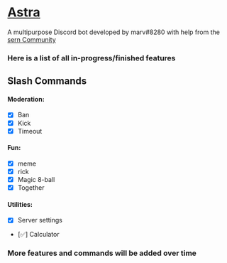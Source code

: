# [Astra][def2]

A multipurpose Discord bot developed by marv#8280 with help from the [sern Community][def]

### Here is a list of all in-progress/finished features

## Slash Commands

#### Moderation:

- [x] Ban
- [x] Kick
- [x] Timeout

#### Fun:

- [x] meme
- [x] rick
- [x] Magic 8-ball
- [x] Together

#### Utilities:

- [x] Server settings
- [✅] Calculator

### More features and commands will be added over time

[def]: https://discord.gg/DwbF5H5JgQ
[def2]: https://discord.com/api/oauth2/authorize?client_id=1075977104958689301&permissions=1636314885239&scope=bot%20applications.commands